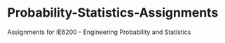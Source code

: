 # Probability-Statistics-Assignments
Assignments for IE6200 - Engineering Probability and Statistics
